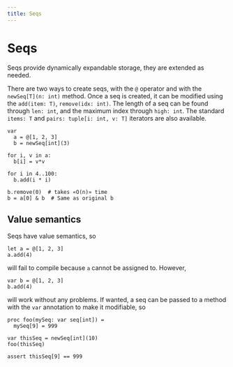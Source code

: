 ```yaml
---
title: Seqs
---
```


# Seqs

Seqs provide dynamically expandable storage, they are extended as needed.

There are two ways to create seqs, with the `@` operator and with the `newSeq[T](n: int)` method. Once a seq is created, it can be modified using the `add(item: T)`, `remove(idx: int)`. The length of a seq can be found through `len: int`, and the maximum index through `high: int`. The standard `items: T` and `pairs: tuple[i: int, v: T]` iterators are also available.

``` nimrod
var
  a = @[1, 2, 3]
  b = newSeq[int](3)

for i, v in a:
  b[i] = v*v

for i in 4..100:
  b.add(i * i)

b.remove(0)  # takes «O(n)» time
b = a[0] & b  # Same as original b
```


## Value semantics

Seqs have value semantics, so

``` nimrod
let a = @[1, 2, 3]
a.add(4)
```

will fail to compile because `a` cannot be assigned to. However, 

``` nimrod
var b = @[1, 2, 3]
b.add(4)
```

will work without any problems. If wanted, a seq can be passed to a method with the `var` annotation to make it modifiable, so

``` nimrod
proc foo(mySeq: var seq[int]) =
  mySeq[9] = 999

var thisSeq = newSeq[int](10)
foo(thisSeq)

assert thisSeq[9] == 999
```